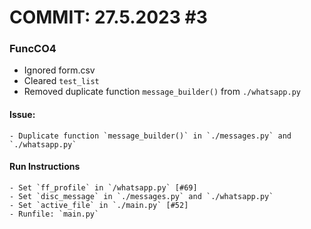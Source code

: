 # COMMIT: 27.5.2023 #3
### FuncCO4

- Ignored form.csv
- Cleared `test_list`
- Removed duplicate function `message_builder()` from `./whatsapp.py`

#### Issue: 
    - Duplicate function `message_builder()` in `./messages.py` and `./whatsapp.py`

#### Run Instructions

    - Set `ff_profile` in `/whatsapp.py` [#69]
    - Set `disc_message` in `./messages.py` and `./whatsapp.py`
    - Set `active_file` in `./main.py` [#52]
    - Runfile: `main.py`
